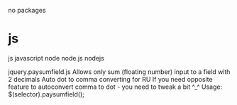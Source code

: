 no packages

# js
js javascript node node.js nodejs

jquery.paysumfield.js
Allows only sum (floating number) input to a field with 2 decimals
Auto dot to comma converting for RU
If you need opposite feature to autoconvert comma to dot - you need to tweak a bit ^_^
Usage: $(selector).paysumfield();
